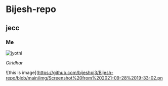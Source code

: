 # Bijesh-repo
## jecc
### Me
![jyothi](**https://www.jecc.ac.in/**)

*Giridhar*

![this is image](https://github.com/bijeshpj3/Bijesh-repo/blob/main/img/Screenshot%20from%202021-09-28%2019-33-02.pn
